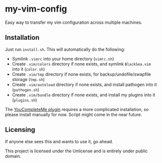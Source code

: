 # my-vim-config

Easy way to transfer my vim configuration across multiple machines.

## Installation

Just run `install.sh`. This will automatically do the following:
- Symlink `.vimrc` into your home directory (`vimrc.sh`)
- Create `.vim/colors` directory if none exists, and symlink `BlackSea.vim` into it (`color.sh`)
- Create `.vim/tmp` directory if none exists, for backup/undofile/swapfile storage (`tmp.sh`)
- Create `.vim/autoload` directory if none exists, and install pathogen into it (`pathogen.sh`)
- Create `.vim/bundle` directory if none exists, and install my plugins into it (`plugins.sh`)

The [YouCompleteMe plugin](https://github.com/Valloric/YouCompleteMe) requires a more complicated installation, so please install manually for now. Script might come in the near future.

## Licensing

If anyone else sees this and wants to use it, go ahead.

This project is licensed under the Unlicense and is entirely under public domain.
